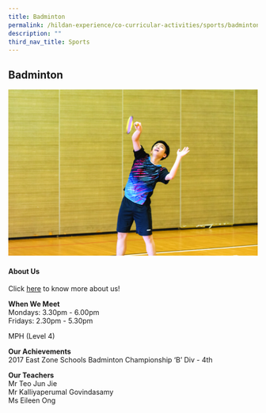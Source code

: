 ```yaml
---
title: Badminton
permalink: /hildan-experience/co-curricular-activities/sports/badminton/
description: ""
third_nav_title: Sports
---
```

Badminton
---------

![](/images/CCA/badminton.jpg)


#### About Us

Click&nbsp;[here](/files/CCA/E-poster%20for%20Sec%201%20recruitment%20crosstrain.pdf)&nbsp;to know more about us!
  
**When We Meet** <br>
Mondays: 3.30pm - 6.00pm<br>
Fridays: 2.30pm - 5.30pm<br>

MPH (Level 4)<br>

**Our Achievements**<br>
2017 East Zone Schools Badminton Championship ‘B’ Div -&nbsp;4th<br>

**Our Teachers** <br>
Mr Teo Jun Jie<br>
Mr Kalliyaperumal Govindasamy<br>
Ms Eileen Ong<br>

